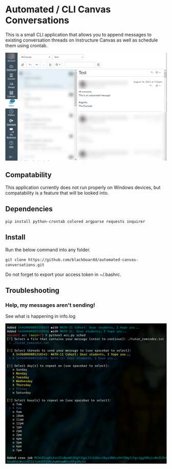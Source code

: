# Automated / CLI Canvas Conversations

This is a small CLI application that allows you to append messages to existing conversation threads on Instructure Canvas as well as schedule them using crontab.

![example of usage in Canvas](/imgs/canvas_example.png)

## Compatability

This application currently does not run properly on Windows devices, but compatability is a feature that will be looked into.

## Dependencies

```
pip install python-crontab colored argparse requests inquirer
```

## Install

Run the below command into any folder.

```
git clone https://github.com/blackboardd/automated-canvas-conversations.git
```

Do not forget to export your access token in ~/.bashrc.

## Troubleshooting

### Help, my messages aren't sending!
See what is happening in info.log

![example of usage in a terminal shell](/imgs/term_example.png)
